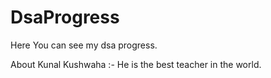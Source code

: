 # DsaProgress
Here You can see my dsa progress.

About Kunal Kushwaha :-
He is the best teacher in the world.

